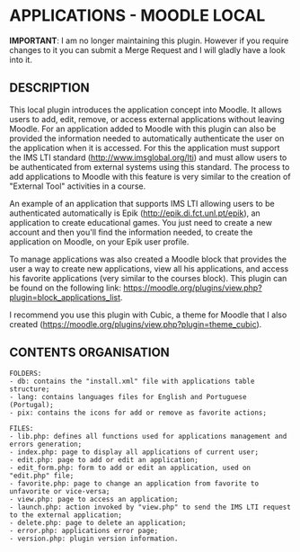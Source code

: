 # APPLICATIONS - MOODLE LOCAL

**IMPORTANT**: I am no longer maintaining this plugin. However if you require changes to it you can submit a Merge Request and I will gladly have a look into it.

## DESCRIPTION

This local plugin introduces the application concept into Moodle. It allows users to add, edit, remove, or access external applications without leaving Moodle. For an application added to Moodle with this plugin can also be provided the information needed to automatically authenticate the user on the application when it is accessed. For this the application must support the IMS LTI standard (http://www.imsglobal.org/lti) and must allow users to be authenticated from external systems using this standard. The process to add applications to Moodle with this feature is very similar to the creation of "External Tool" activities in a course.

An example of an application that supports IMS LTI allowing users to be authenticated automatically is Epik (http://epik.di.fct.unl.pt/epik), an application to create educational games. You just need to create a new account and then you'll find the information needed, to create the application on Moodle, on your Epik user profile.

To manage applications was also created a Moodle block that provides the user a way to create new applications, view all his applications, and access his favorite applications (very similar to the courses block). This plugin can be found on the following link: https://moodle.org/plugins/view.php?plugin=block_applications_list.

I recommend you use this plugin with Cubic, a theme for Moodle that I also created (https://moodle.org/plugins/view.php?plugin=theme_cubic).


## CONTENTS ORGANISATION

	FOLDERS:
	- db: contains the "install.xml" file with applications table structure;
	- lang: contains languages files for English and Portuguese (Portugal);
	- pix: contains the icons for add or remove as favorite actions;
		
	FILES:
	- lib.php: defines all functions used for applications management and errors generation;
	- index.php: page to display all applications of current user;
	- edit.php: page to add or edit an application;
	- edit_form.php: form to add or edit an application, used on "edit.php" file;
	- favorite.php: page to change an application from favorite to unfavorite or vice-versa;
	- view.php: page to access an application;
	- launch.php: action invoked by "view.php" to send the IMS LTI request to the external application;
	- delete.php: page to delete an application;
	- error.php: applications error page;
	- version.php: plugin version information.
